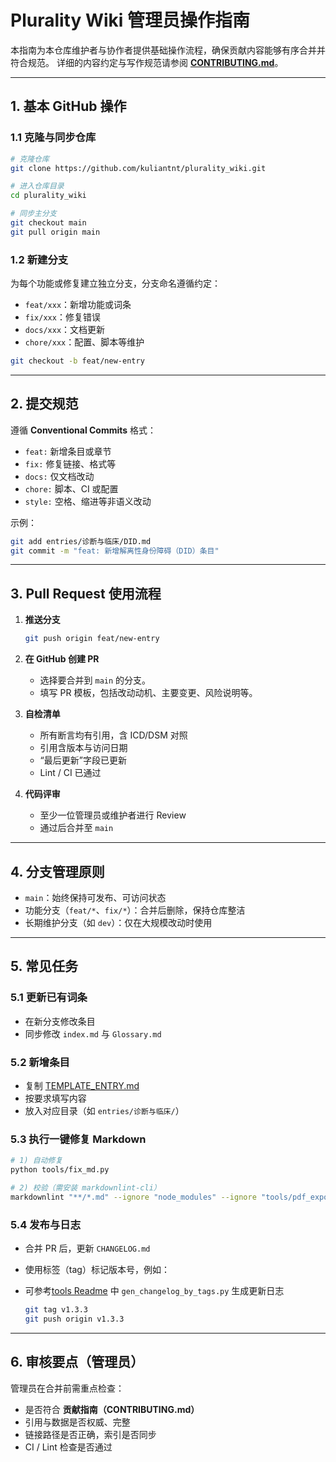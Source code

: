 # Plurality Wiki 管理员操作指南

本指南为本仓库维护者与协作者提供基础操作流程，确保贡献内容能够有序合并并符合规范。
详细的内容约定与写作规范请参阅 **[CONTRIBUTING.md](./CONTRIBUTING.md)**。

---

## 1. 基本 GitHub 操作

### 1.1 克隆与同步仓库

```bash
# 克隆仓库
git clone https://github.com/kuliantnt/plurality_wiki.git

# 进入仓库目录
cd plurality_wiki

# 同步主分支
git checkout main
git pull origin main
```

### 1.2 新建分支

为每个功能或修复建立独立分支，分支命名遵循约定：

* `feat/xxx`：新增功能或词条
* `fix/xxx`：修复错误
* `docs/xxx`：文档更新
* `chore/xxx`：配置、脚本等维护

```bash
git checkout -b feat/new-entry
```

---

## 2. 提交规范

遵循 **Conventional Commits** 格式：

* `feat:` 新增条目或章节
* `fix:` 修复链接、格式等
* `docs:` 仅文档改动
* `chore:` 脚本、CI 或配置
* `style:` 空格、缩进等非语义改动

示例：

```bash
git add entries/诊断与临床/DID.md
git commit -m "feat: 新增解离性身份障碍（DID）条目"
```

---

## 3. Pull Request 使用流程

1. **推送分支**

   ```bash
   git push origin feat/new-entry
   ```

2. **在 GitHub 创建 PR**

   * 选择要合并到 `main` 的分支。
   * 填写 PR 模板，包括改动动机、主要变更、风险说明等。

3. **自检清单**

   * 所有断言均有引用，含 ICD/DSM 对照
   * 引用含版本与访问日期
   * “最后更新”字段已更新
   * Lint / CI 已通过

4. **代码评审**

   * 至少一位管理员或维护者进行 Review
   * 通过后合并至 `main`

---

## 4. 分支管理原则

* `main`：始终保持可发布、可访问状态
* 功能分支（`feat/*`、`fix/*`）：合并后删除，保持仓库整洁
* 长期维护分支（如 `dev`）：仅在大规模改动时使用

---

## 5. 常见任务

### 5.1 更新已有词条

* 在新分支修改条目
* 同步修改 `index.md` 与 `Glossary.md`

### 5.2 新增条目

* 复制 [TEMPLATE_ENTRY.md](./TEMPLATE_ENTRY.md)
* 按要求填写内容
* 放入对应目录（如 `entries/诊断与临床/`）

### 5.3 执行一键修复 Markdown

```bash
# 1) 自动修复
python tools/fix_md.py

# 2) 校验（需安装 markdownlint-cli）
markdownlint "**/*.md" --ignore "node_modules" --ignore "tools/pdf_export/vendor"
```

### 5.4 发布与日志

* 合并 PR 后，更新 `CHANGELOG.md`
* 使用标签（tag）标记版本号，例如：
* 可参考[tools Readme](./docs/tools/README.md) 中 `gen_changelog_by_tags.py` 生成更新日志

  ```bash
  git tag v1.3.3
  git push origin v1.3.3
  ```

---

## 6. 审核要点（管理员）

管理员在合并前需重点检查：

* 是否符合 **贡献指南（CONTRIBUTING.md）**
* 引用与数据是否权威、完整
* 链接路径是否正确，索引是否同步
* CI / Lint 检查是否通过
